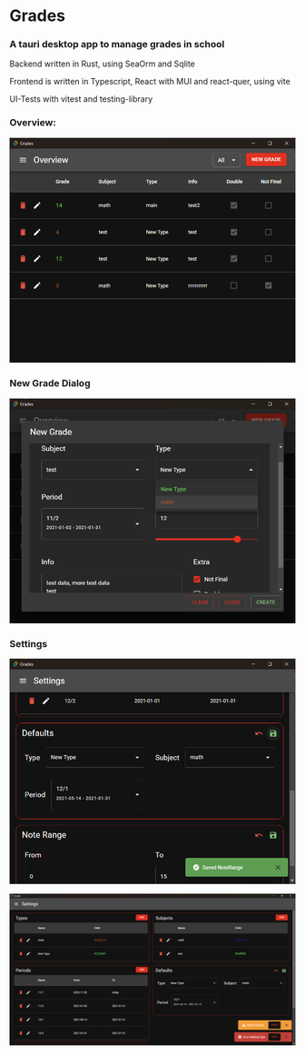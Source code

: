 # Grades

### A tauri desktop app to manage grades in school

Backend written in Rust, using SeaOrm and Sqlite

Frontend is written in Typescript, React with MUI and react-quer, using vite

UI-Tests with vitest and testing-library

### Overview: 
![img](img/img.png)

### New Grade Dialog
![img2](img/img_1.png)

### Settings
![img3](img/img_2.png)

![img4](img/img_4.png)
